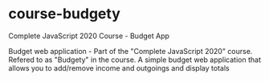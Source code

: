 # course-budgety
Complete JavaScript 2020 Course - Budget App

Budget web application - Part of the "Complete JavaScript 2020" course. 
Refered to as "Budgety" in the course.
A simple budget web application that allows you to add/remove income and outgoings and display totals
